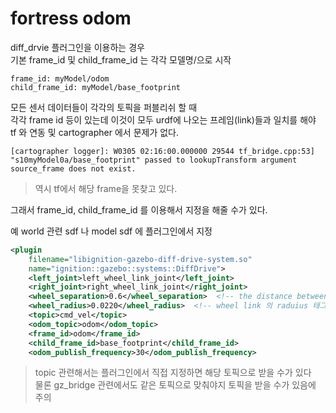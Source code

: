 # fortress odom
diff_drvie 플러그인을 이용하는 경우  
기본 frame_id 및 child_frame_id 는 각각 모델명/으로 시작
```
frame_id: myModel/odom
child_frame_id: myModel/base_footprint
```

모든 센서 데이터들이 각각의 토픽을 퍼블리쉬 할 때  
각각 frame id 등이 있는데 이것이 모두 urdf에 나오는 프레임(link)들과 일치를 해야  
tf 와 연동 및 cartographer 에서 문제가 없다.  

```
[cartographer logger]: W0305 02:16:00.000000 29544 tf_bridge.cpp:53] "s10myModel0a/base_footprint" passed to lookupTransform argument source_frame does not exist. 
```

> 역시 tf에서 해당 frame을 못찾고 있다.

그래서 frame_id, child_frame_id 를 이용해서 지정을 해줄 수가 있다.

예 world 관련 sdf 나 model sdf 에 플러그인에서 지정

```xml
<plugin 
    filename="libignition-gazebo-diff-drive-system.so"
    name="ignition::gazebo::systems::DiffDrive">
    <left_joint>left_wheel_link_joint</left_joint>
    <right_joint>right_wheel_link_joint</right_joint>
    <wheel_separation>0.6</wheel_separation>  <!-- the distance between the two wheels.-->
    <wheel_radius>0.0220</wheel_radius>  <!-- wheel link 의 raduius 태그-->
    <topic>cmd_vel</topic>
    <odom_topic>odom</odom_topic>
    <frame_id>odom</frame_id>
    <child_frame_id>base_footprint</child_frame_id>
    <odom_publish_frequency>30</odom_publish_frequency>
```

> topic 관련해서는 플러그인에서 직접 지정하면 해당 토픽으로 받을 수가 있다   
물론 gz_bridge 관련에서도 같은 토픽으로 맞춰야지 토픽을 받을 수가 있음에 주의

